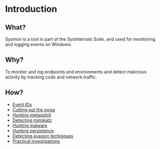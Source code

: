 # Introduction

## What?

Sysmon is a tool is part of the SysInternals Suite, and used for monitoring and logging events on Windows.

## Why?

To monitor and log endpoints and environments and detect malicious activity by tracking code and network traffic.

## How?

* [Event IDs](events.md)
* [Cutting out the noise](noise.md)
* [Hunting metasploit](metasploit.md)
* [Detecting mimikatz](mimikatz.md)
* [Hunting malware](malware.md)
* [Hunting persistence](persistence.md)
* [Detecting evasion techniques](evasion.md)
* [Practical investigations](investigations.md)

